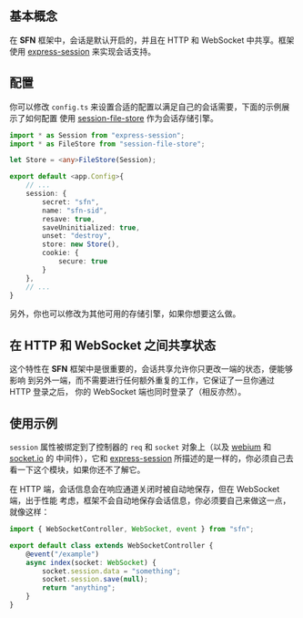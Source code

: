 <!-- title: 会话; order: 8 -->
## 基本概念

在 **SFN** 框架中，会话是默认开启的，并且在 HTTP 和 WebSocket 中共享。框架使用 
[express-session](https://www.npmjs.com/package/express-session) 来实现会话支持。

## 配置

你可以修改 `config.ts` 来设置合适的配置以满足自己的会话需要，下面的示例展示了如何配置
使用 [session-file-store](https://www.npmjs.com/package/session-file-store)
作为会话存储引擎。

```typescript
import * as Session from "express-session";
import * as FileStore from "session-file-store";

let Store = <any>FileStore(Session);

export default <app.Config>{
    // ... 
    session: {
        secret: "sfn",
        name: "sfn-sid",
        resave: true,
        saveUninitialized: true,
        unset: "destroy",
        store: new Store(),
        cookie: {
            secure: true
        }
    },
    // ...
}
```

另外，你也可以修改为其他可用的存储引擎，如果你想要这么做。

## 在 HTTP 和 WebSocket 之间共享状态

这个特性在 **SFN** 框架中是很重要的，会话共享允许你只更改一端的状态，便能够影响
到另外一端，而不需要进行任何额外重复的工作，它保证了一旦你通过 HTTP 登录之后，
你的 WebSocket 端也同时登录了（相反亦然）。

## 使用示例

`session` 属性被绑定到了控制器的 `req` 和 `socket` 对象上（以及 
[webium](https://github.com/hyurl/webium) 和 [socket.io](https://socket.io) 的
中间件），它和 [express-session](https://www.npmjs.com/package/express-session) 
所描述的是一样的，你必须自己去看一下这个模块，如果你还不了解它。

在 HTTP 端，会话信息会在响应通道关闭时被自动地保存，但在 WebSocket 端，出于性能
考虑，框架不会自动地保存会话信息，你必须要自己来做这一点，就像这样：

```typescript
import { WebSocketController, WebSocket, event } from "sfn";

export default class extends WebSocketController {
    @event("/example")
    async index(socket: WebSocket) {
        socket.session.data = "something";
        socket.session.save(null);
        return "anything";
    }
}
```